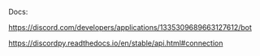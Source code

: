 Docs:

https://discord.com/developers/applications/1335309689663127612/bot  

https://discordpy.readthedocs.io/en/stable/api.html#connection



